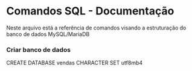# Comandos SQL - Documentação

Neste arquivo está a referência de comandos visando a estruturação do banco de dados MySQL/MariaDB

### Criar banco de dados

CREATE DATABASE vendas CHARACTER SET utf8mb4